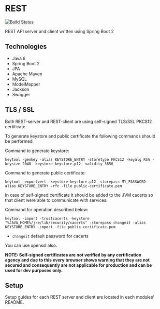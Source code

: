 # REST
[![Build Status](https://travis-ci.com/sergeivisotsky/REST.svg?branch=master)](https://travis-ci.com/sergeivisotsky/REST)

REST API server and client written using Spring Boot 2

## Technologies
* Java 8
* Spring Boot 2
* JPA
* Apache Maven
* MySQL
* ModelMapper
* Jackson
* Swagger

## TLS / SSL
Both REST-server and REST-client are using self-signed TLS/SSL PKCS12 certificate.

To generate keystore and public certificate the following commands should be performed.

Command to generate keystore:
```text
keytool -genkey -alias KEYSTORE_ENTRY -storetype PKCS12 -keyalg RSA -keysize 2048 -keystore keystore.p12 -validity 3650
```

Command to generate public certificate:
```text
keytool -exportcert -keystore keystore.p12 -storepass MY_PASSWORD -alias KEYSTORE_ENTRY -rfc -file public-certificate.pem
```

In case of self-signed certificate it should be added to the JVM cacerts so that client were able to communicate with services.

Command for operation described below:
```text
keytool -import -trustcacerts -keystore "%JAVA_HOME%/jre/lib/security/cacerts" -storepass changeit -alias KEYSTORE_ENTRY -import -file public-certificate.pem
```

* `changeit` default password fоr cacerts

You can use openssl also.

**__NOTE: Self-signed certificates are not verified by any certification agency and due to this every browser shows 
warning that they are not secured and consequently are not applicable for production and can be used for dev purposes only.__**

## Setup
Setup guides for each REST server and client are located in each modules' README.